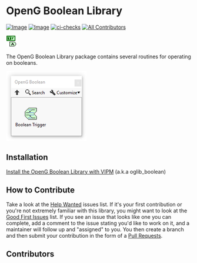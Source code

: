 # OpenG Boolean Library

[![Image](https://www.vipm.io/package/oglib_boolean/badge.svg?metric=installs)](https://www.vipm.io/package/oglib_boolean/) [![Image](https://www.vipm.io/package/oglib_boolean/badge.svg?metric=stars)](https://www.vipm.io/package/oglib_boolean/)
[![ci-checks](https://github.com/vipm-io/OpenG-Boolean-Library/actions/workflows/ci.yml/badge.svg)](https://github.com/vipm-io/OpenG-Boolean-Library/actions/workflows/ci.yml)
[![All Contributors](https://img.shields.io/github/all-contributors/vipm-io/OpenG-Boolean-Library?color=ee8449&style=flat-square)](#contributors)

![image](source/images/icon.png)

The OpenG Boolean Library package contains several routines for operating on booleans.

![image](source/images/functions_palette.png)

## Installation

[Install the OpenG Boolean Library with VIPM](https://www.vipm.io/package/oglib_boolean/) (a.k.a oglib_boolean)

## How to Contribute

Take a look at the [Help Wanted](https://github.com/vipm-io/OpenG-Boolean-Library/issues?q=is%3Aissue+is%3Aopen+label%3A%22help+wanted%22) issues list. If it's your first contribution or you're not extremely familiar with this library, you might want to look at the [Good First Issues](https://github.com/vipm-io/OpenG-Boolean-Library/issues?q=is%3Aissue+is%3Aopen+label%3Agood+first+issue) list.  If you see an issue that looks like one you can complete, add a comment to the issue stating you'd like to work on it, and a maintainer will follow up and "assigned" to you. You then create a branch and then submit your contribution in the form of a [Pull Requests](https://github.com/vipm-io/OpenG-Boolean-Library/pulls).

## Contributors

<!-- ALL-CONTRIBUTORS-LIST:START - Do not remove or modify this section -->
<!-- prettier-ignore-start -->
<!-- markdownlint-disable -->

<!-- markdownlint-restore -->
<!-- prettier-ignore-end -->

<!-- ALL-CONTRIBUTORS-LIST:END -->

